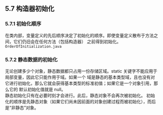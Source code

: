 ## 5.7 构造器初始化  
### 5.7.1 初始化顺序  
在类内部，变量定义的先后顺序决定了初始化的顺序。即使变量定义散布于方法之间，它们仍旧会在任何方法（包括构造器）
之前得到初始化。  
`OrderOfInitialization.java`

### 5.7.2 静态数据的初始化  
无论创建多少个对象，静态数据都只占用一份存储区域。static 关键字不能应用于局部变量，因此它只能作用于域。如果一个
域是静态的基本类型域，且也没有对它进行初始化，那么它就会获得基本类型的标准初值；如果它是一个对象引用，那么它的
默认初始化值就是 null。  
静态初始化只有在必要时刻才会进行。此后，静态对象不会再次被初始化。
初始化的顺序是先静态对象（如果它们尚未因前面的对象创建过程而被初始化），而后是“非静态”对象。